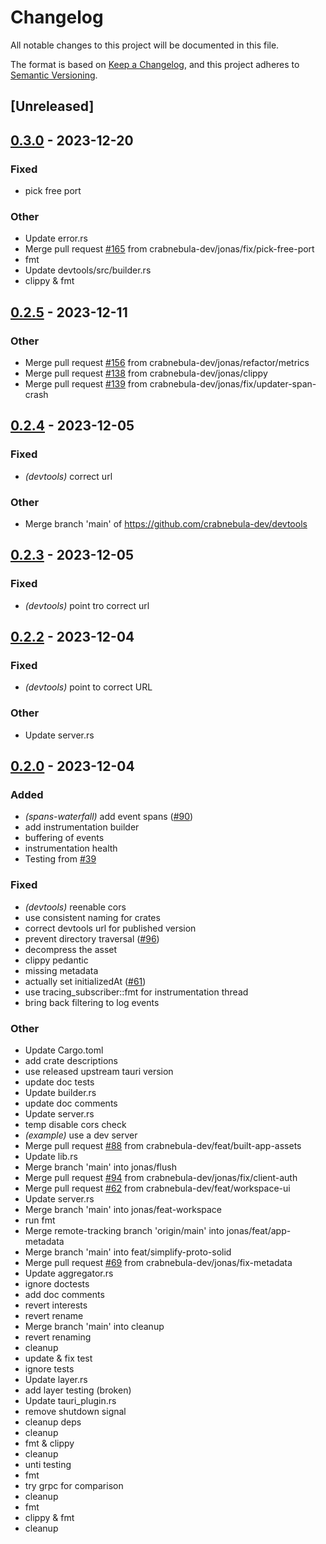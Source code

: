 # Changelog
All notable changes to this project will be documented in this file.

The format is based on [Keep a Changelog](https://keepachangelog.com/en/1.0.0/),
and this project adheres to [Semantic Versioning](https://semver.org/spec/v2.0.0.html).

## [Unreleased]

## [0.3.0](https://github.com/crabnebula-dev/devtools/compare/devtools-v0.2.5...devtools-v0.3.0) - 2023-12-20

### Fixed
- pick free port

### Other
- Update error.rs
- Merge pull request [#165](https://github.com/crabnebula-dev/devtools/pull/165) from crabnebula-dev/jonas/fix/pick-free-port
- fmt
- Update devtools/src/builder.rs
- clippy & fmt

## [0.2.5](https://github.com/crabnebula-dev/devtools/compare/devtools-v0.2.4...devtools-v0.2.5) - 2023-12-11

### Other
- Merge pull request [#156](https://github.com/crabnebula-dev/devtools/pull/156) from crabnebula-dev/jonas/refactor/metrics
- Merge pull request [#138](https://github.com/crabnebula-dev/devtools/pull/138) from crabnebula-dev/jonas/clippy
- Merge pull request [#139](https://github.com/crabnebula-dev/devtools/pull/139) from crabnebula-dev/jonas/fix/updater-span-crash

## [0.2.4](https://github.com/crabnebula-dev/devtools/compare/devtools-v0.2.3...devtools-v0.2.4) - 2023-12-05

### Fixed
- *(devtools)* correct url

### Other
- Merge branch 'main' of https://github.com/crabnebula-dev/devtools

## [0.2.3](https://github.com/crabnebula-dev/devtools/compare/devtools-v0.2.2...devtools-v0.2.3) - 2023-12-05

### Fixed
- *(devtools)* point tro correct url

## [0.2.2](https://github.com/crabnebula-dev/devtools/compare/devtools-v0.2.1...devtools-v0.2.2) - 2023-12-04

### Fixed
- *(devtools)* point to correct URL

### Other
- Update server.rs

## [0.2.0](https://github.com/crabnebula-dev/devtools/compare/devtools-v0.1.0...devtools-v0.2.0) - 2023-12-04

### Added
- *(spans-waterfall)* add event spans ([#90](https://github.com/crabnebula-dev/devtools/pull/90))
- add instrumentation builder
- buffering of events
- instrumentation health
- Testing from [#39](https://github.com/crabnebula-dev/devtools/pull/39)

### Fixed
- *(devtools)* reenable cors
- use consistent naming for crates
- correct devtools url for published version
- prevent directory traversal ([#96](https://github.com/crabnebula-dev/devtools/pull/96))
- decompress the asset
- clippy pedantic
- missing metadata
- actually set initializedAt ([#61](https://github.com/crabnebula-dev/devtools/pull/61))
- use tracing_subscriber::fmt for instrumentation thread
- bring back filtering to log events

### Other
- Update Cargo.toml
- add crate descriptions
- use released upstream tauri version
- update doc tests
- Update builder.rs
- update doc comments
- Update server.rs
- temp disable cors check
- *(example)* use a dev server
- Merge pull request [#88](https://github.com/crabnebula-dev/devtools/pull/88) from crabnebula-dev/feat/built-app-assets
- Update lib.rs
- Merge branch 'main' into jonas/flush
- Merge pull request [#94](https://github.com/crabnebula-dev/devtools/pull/94) from crabnebula-dev/jonas/fix/client-auth
- Merge pull request [#62](https://github.com/crabnebula-dev/devtools/pull/62) from crabnebula-dev/feat/workspace-ui
- Update server.rs
- Merge branch 'main' into jonas/feat-workspace
- run fmt
- Merge remote-tracking branch 'origin/main' into jonas/feat/app-metadata
- Merge branch 'main' into feat/simplify-proto-solid
- Merge pull request [#69](https://github.com/crabnebula-dev/devtools/pull/69) from crabnebula-dev/jonas/fix-metadata
- Update aggregator.rs
- ignore doctests
- add doc comments
- revert interests
- revert rename
- Merge branch 'main' into cleanup
- revert renaming
- cleanup
- update & fix test
- ignore tests
- Update layer.rs
- add layer testing (broken)
- Update tauri_plugin.rs
- remove shutdown signal
- cleanup deps
- cleanup
- fmt & clippy
- cleanup
- unti testing
- fmt
- try grpc for comparison
- cleanup
- fmt
- clippy & fmt
- cleanup
